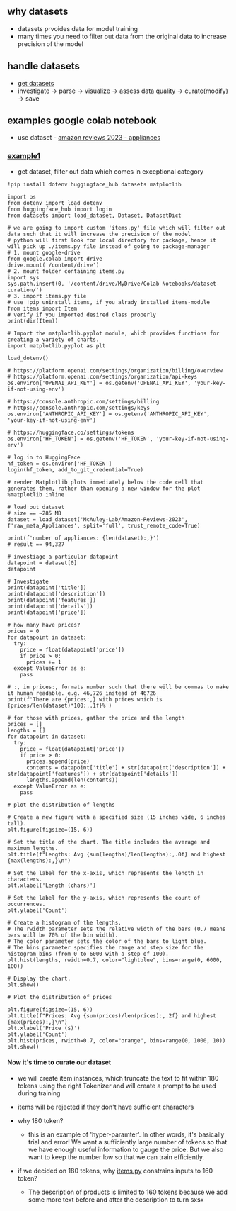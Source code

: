 ## why datasets

- datasets prvoides data for model training
- many times you need to filter out data from the original data to increase precision of the model

## handle datasets

- [get datasets](/bookmarks.md#datasets)
- investigate -> parse -> visualize -> assess data quality -> curate(modify) -> save

## examples google colab notebook

- use dataset - [amazon reviews 2023 - appliances](https://huggingface.co/datasets/McAuley-Lab/Amazon-Reviews-2023/blob/main/raw/meta_categories/meta_Appliances.jsonl)

### [example1](https://github.com/ed-donner/llm_engineering/blob/main/week6/day1.ipynb)

- get dataset, filter out data which comes in exceptional category

```ipynb
!pip install dotenv huggingface_hub datasets matplotlib
```

```ipynb
import os
from dotenv import load_dotenv
from huggingface_hub import login
from datasets import load_dataset, Dataset, DatasetDict

# we are going to import custom 'items.py' file which will filter out data such that it will increase the precision of the model
# python will first look for local directory for package, hence it will pick up ./items.py file instead of going to package-manager
# 1. mount google-drive
from google.colab import drive
drive.mount('/content/drive')
# 2. mount folder containing items.py
import sys
sys.path.insert(0, '/content/drive/MyDrive/Colab Notebooks/dataset-curation/')
# 3. import items.py file
# use !pip uninstall items, if you alrady installed items-module
from items import Item
# verify if you imported desired class properly
print(dir(Item))

# Import the matplotlib.pyplot module, which provides functions for creating a variety of charts.
import matplotlib.pyplot as plt
```

```ipynb
load_dotenv()

# https://platform.openai.com/settings/organization/billing/overview
# https://platform.openai.com/settings/organization/api-keys
os.environ['OPENAI_API_KEY'] = os.getenv('OPENAI_API_KEY', 'your-key-if-not-using-env')

# https://console.anthropic.com/settings/billing
# https://console.anthropic.com/settings/keys
os.environ['ANTHROPIC_API_KEY'] = os.getenv('ANTHROPIC_API_KEY', 'your-key-if-not-using-env')

# https://huggingface.co/settings/tokens
os.environ['HF_TOKEN'] = os.getenv('HF_TOKEN', 'your-key-if-not-using-env')
```

```ipynb
# log in to HuggingFace
hf_token = os.environ['HF_TOKEN']
login(hf_token, add_to_git_credential=True)
```

```ipynb
# render Matplotlib plots immediately below the code cell that generates them, rather than opening a new window for the plot
%matplotlib inline
```

```ipynb
# load out dataset
# size == ~285 MB
dataset = load_dataset('McAuley-Lab/Amazon-Reviews-2023', f'raw_meta_Appliances', split='full', trust_remote_code=True)
```

```ipynb
print(f'number of appliances: {len(dataset):,}')
# result == 94,327
```

```ipynb
# investiage a particular datapoint
datapoint = dataset[0]
datapoint
```

```ipynb
# Investigate
print(datapoint['title'])
print(datapoint['description'])
print(datapoint['features'])
print(datapoint['details'])
print(datapoint['price'])
```

```ipynb
# how many have prices?
prices = 0
for datapoint in dataset:
  try:
    price = float(datapoint['price'])
    if price > 0:
      prices += 1
  except ValueError as e:
    pass

# :, in prices:, formats number such that there will be commas to make it human readable. e.g. 46,726 instead of 46726
print(f'There are {prices:,} with prices which is {prices/len(dataset)*100:,.1f}%')
```

```ipynb
# for those with prices, gather the price and the length
prices = []
lengths = []
for datapoint in dataset:
  try:
    price = float(datapoint['price'])
    if price > 0:
      prices.append(price)
      contents = datapoint['title'] + str(datapoint['description']) + str(datapoint['features']) + str(datapoint['details'])
      lengths.append(len(contents))
  except ValueError as e:
    pass
```

```ipynb
# plot the distribution of lengths

# Create a new figure with a specified size (15 inches wide, 6 inches tall).
plt.figure(figsize=(15, 6))

# Set the title of the chart. The title includes the average and maximum lengths.
plt.title(f"Lengths: Avg {sum(lengths)/len(lengths):,.0f} and highest {max(lengths):,}\n")

# Set the label for the x-axis, which represents the length in characters.
plt.xlabel('Length (chars)')

# Set the label for the y-axis, which represents the count of occurrences.
plt.ylabel('Count')

# Create a histogram of the lengths.
# The rwidth parameter sets the relative width of the bars (0.7 means bars will be 70% of the bin width).
# The color parameter sets the color of the bars to light blue.
# The bins parameter specifies the range and step size for the histogram bins (from 0 to 6000 with a step of 100).
plt.hist(lengths, rwidth=0.7, color="lightblue", bins=range(0, 6000, 100))

# Display the chart.
plt.show()
```

```ipynb
# Plot the distribution of prices

plt.figure(figsize=(15, 6))
plt.title(f"Prices: Avg {sum(prices)/len(prices):,.2f} and highest {max(prices):,}\n")
plt.xlabel('Price ($)')
plt.ylabel('Count')
plt.hist(prices, rwidth=0.7, color="orange", bins=range(0, 1000, 10))
plt.show()
```

#### Now it's time to curate our dataset

- we will create item instances, which truncate the text to fit within 180 tokens using the right Tokenizer and will create a prompt
to be used during training
- items will be rejected if they don't have sufficient characters

- why 180 token?
  - this is an example of 'hyper-paramter'. In other words, it's basically trial and error! We want a sufficiently large number of tokens
  so that we have enough useful information to gauge the price. But we also want to keep the number low so that we can train efficiently.

- if we decided on 180 tokens, why [items.py](./items.py) constrains inputs to 160 token?
  - The description of products is limited to 160 tokens because we add some more text before and after the description to turn sxsx

```ipynb

```

```ipynb

```

